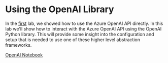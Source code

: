 # Using the OpenAI Library

In the [first](../01-AzureOpenAIAPI/azureopenaiapi.md) lab, we showed how to use the Azure OpenAI API directly. In this lab we'll show how to interact with the Azure OpenAI API using the OpenAI Python library. This will provide some insight into the configuration and setup that is needed to use one of these higher level abstraction frameworks.

[OpenAI Notebook](openai.ipynb)
